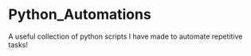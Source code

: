 # Python_Automations
 A useful collection of python scripts I have made to automate repetitive tasks!
